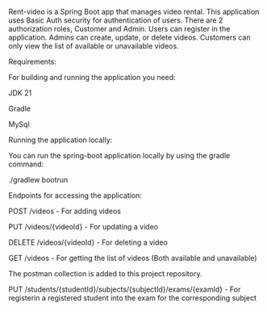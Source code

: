 Rent-video is a Spring Boot app that manages video rental. This application uses Basic Auth security for authentication of users. There are 2 authorization roles, Customer
and Admin. Users can register in the application. Admins can create, update, or delete videos. Customers can only view the list of available or unavailable videos.

Requirements:

For building and running the application you need:

JDK 21

Gradle

MySql

Running the application locally:

You can run the spring-boot application locally by using the gradle command:

./gradlew bootrun

Endpoints for accessing the application:

POST /videos - For adding videos

PUT /videos/{videoId} - For updating a video

DELETE /videos/{videoId} - For deleting a video

GET /videos - For getting the list of videos (Both available and unavailable)

The postman collection is added to this project repository.

PUT /students/{studentId}/subjects/{subjectId}/exams/{examId} - For registerin a registered student into the exam for the corresponding subject
